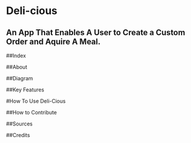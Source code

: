 # Deli-cious

## An App That Enables A User to Create a Custom Order and Aquire A Meal.

 

##Index

##About 

##Diagram

##Key Features 

#How To Use Deli-Cious

##How to Contribute 

##Sources

##Credits 

